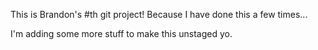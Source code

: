 This is Brandon's #th git project! Because I have done this a few times...

I'm adding some more stuff to make this unstaged yo.
